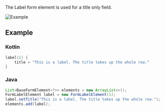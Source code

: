 The Label form element is used for a title only field.

![Example](../../images/Label.PNG)

## Example

### Kotlin

```kotlin
label(1) {
    title = "This is a label. The title takes up the whole row."
}
```

### Java

```java
List<BaseFormElement<?>> elements = new ArrayList<>();
FormLabelElement label = new FormLabelElement(1);
label.setTitle("This is a label. The title takes up the whole row.");
elements.add(label);
```
